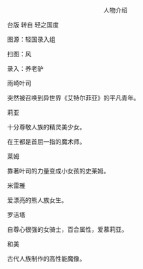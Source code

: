 <p align="center">人物介绍</p>

台版 转自 轻之国度

图源：轻国录入组

扫图：风

录入：养老驴

雨崎叶司

突然被召唤到异世界《艾特尔菲亚》的平凡青年。

莉亚

十分尊敬人族的精灵美少女。

在王都是首屈一指的魔术师。

莱姆

靠著叶司的力量变成小女孩的史莱姆。

米雷雅

爱漂亮的熊人族女生。

罗洁塔

自尊心很强的女骑士，百合属性，爱慕莉亚。

和美

古代人族制作的高性能魔像。

